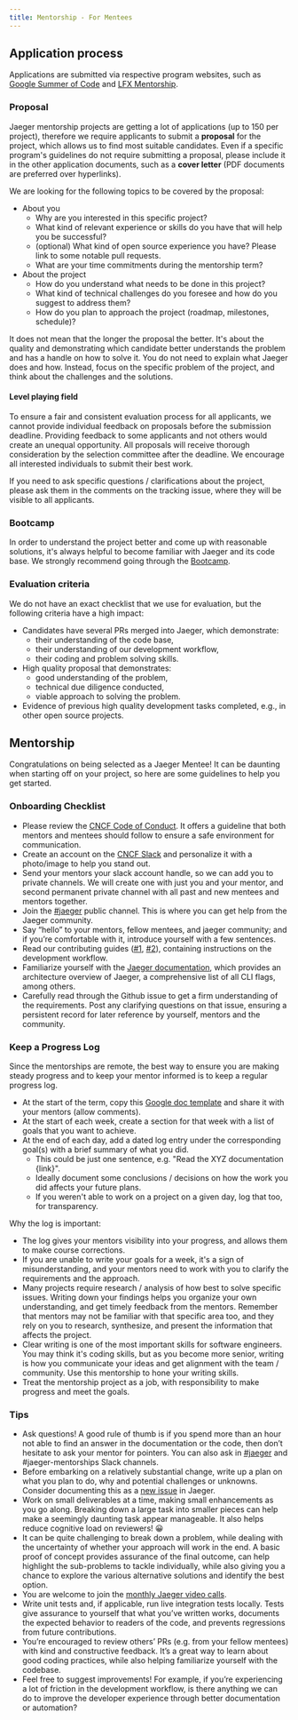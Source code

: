 ```yaml
---
title: Mentorship - For Mentees
---
```


## Application process

Applications are submitted via respective program websites, such as [Google Summer of Code][gsoc] and [LFX Mentorship][lfxm].

### Proposal

Jaeger mentorship projects are getting a lot of applications (up to 150 per project), therefore we require applicants to submit a **proposal** for the project, which allows us to find most suitable candidates. Even if a specific program's guidelines do not require submitting a proposal, please include it in the other application documents, such as a **cover letter** (PDF documents are preferred over hyperlinks).

We are looking for the following topics to be covered by the proposal:

* About you
  * Why are you interested in this specific project?
  * What kind of relevant experience or skills do you have that will help you be successful?
  * (optional) What kind of open source experience you have? Please link to some notable pull requests.
  * What are your time commitments during the mentorship term?
* About the project
  * How do you understand what needs to be done in this project?
  * What kind of technical challenges do you foresee and how do you suggest to address them?
  * How do you plan to approach the project (roadmap, milestones, schedule)?

It does not mean that the longer the proposal the better. It's about the quality and demonstrating which candidate better understands the problem and has a handle on how to solve it. You do not need to explain what Jaeger does and how. Instead, focus on the specific problem of the project, and think about the challenges and the solutions.

#### Level playing field

To ensure a fair and consistent evaluation process for all applicants, we cannot provide individual feedback on proposals before the submission deadline.  Providing feedback to some applicants and not others would create an unequal opportunity.  All proposals will receive thorough consideration by the selection committee after the deadline.  We encourage all interested individuals to submit their best work.

If you need to ask specific questions / clarifications about the project, please ask them in the comments on the tracking issue, where they will be visible to all applicants.

### Bootcamp

In order to understand the project better and come up with reasonable solutions, it's always helpful to become familiar with Jaeger and its code base. We strongly recommend going through the [Bootcamp](../get-involved/#bootcamp).

### Evaluation criteria

We do not have an exact checklist that we use for evaluation, but the following criteria have a high impact:

* Candidates have several PRs merged into Jaeger, which demonstrate:
  * their understanding of the code base,
  * their understanding of our development workflow,
  * their coding and problem solving skills.
* High quality proposal that demonstrates:
  * good understanding of the problem,
  * technical due diligence conducted,
  * viable approach to solving the problem.
* Evidence of previous high quality development tasks completed, e.g., in other open source projects.

## Mentorship

Congratulations on being selected as a Jaeger Mentee! It can be daunting when starting off on your project, so here are some guidelines to help you get started.

### Onboarding Checklist

- Please review the [CNCF Code of Conduct](https://github.com/cncf/foundation/blob/main/code-of-conduct.md).
  It offers a guideline that both mentors and mentees should follow to ensure a
  safe environment for communication.
- Create an account on the [CNCF Slack](https://slack.cncf.io/) and
  personalize it with a photo/image to help you stand out.
- Send your mentors your slack account handle, so we can add you to private channels.
  We will create one with just you and your mentor, and second permanent private channel
  with all past and new mentees and mentors together.
- Join the [#jaeger](https://cloud-native.slack.com/archives/CGG7NFUJ3) public channel.
  This is where you can get help from the Jaeger community.
- Say “hello” to your mentors, fellow mentees, and jaeger community; and if
  you’re comfortable with it, introduce yourself with a few sentences.
- Read our contributing guides ([#1](https://github.com/jaegertracing/jaeger/blob/main/CONTRIBUTING.md),
  [#2](https://github.com/jaegertracing/jaeger/blob/main/CONTRIBUTING_GUIDELINES.md)),
  containing instructions on the development workflow.
- Familiarize yourself with the [Jaeger documentation](https://www.jaegertracing.io/docs/latest/),
  which provides an architecture overview of Jaeger, a comprehensive list of all
  CLI flags, among others.
- Carefully read through the Github issue to get a firm understanding of the requirements.
  Post any clarifying questions on that issue, ensuring a persistent record for
  later reference by yourself, mentors and the community.

### Keep a Progress Log

Since the mentorships are remote, the best way to ensure you are making steady progress and to keep your mentor informed is to keep a regular progress log.

- At the start of the term, copy this [Google doc template][template] and share it with your mentors (allow comments).
- At the start of each week, create a section for that week with a list of goals that you want to achieve.
- At the end of each day, add a dated log entry under the corresponding goal(s) with a brief summary of what you did.
  - This could be just one sentence, e.g. "Read the XYZ documentation {link}".
  - Ideally document some conclusions / decisions on how the work you did affects your future plans.
  - If you weren't able to work on a project on a given day, log that too, for transparency.

Why the log is important:
- The log gives your mentors visibility into your progress, and allows them to make course corrections.
- If you are unable to write your goals for a week, it's a sign of misunderstanding, and your mentors need to work with you to clarify the requirements and the approach.
- Many projects require research / analysis of how best to solve specific issues. Writing down your findings helps you organize your own understanding, and get timely feedback from the mentors. Remember that mentors may not be familiar with that specific area too, and they rely on you to research, synthesize, and present the information that affects the project.
- Clear writing is one of the most important skills for software engineers. You may think it's coding skills, but as you become more senior, writing is how you communicate your ideas and get alignment with the team / community. Use this mentorship to hone your writing skills.
- Treat the mentorship project as a job, with responsibility to make progress and meet the goals.

### Tips

- Ask questions! A good rule of thumb is if you spend more than an hour not able to find an answer
  in the documentation or the code, then don’t hesitate to ask your mentor for pointers. You can also ask in
  [#jaeger](https://cloud-native.slack.com/archives/CGG7NFUJ3) and #jaeger-mentorships Slack channels.
- Before embarking on a relatively substantial change, write up a plan on what you plan to do,
  why and potential challenges or unknowns. Consider documenting this as a
  [new issue](https://github.com/jaegertracing/jaeger/issues) in Jaeger.
- Work on small deliverables at a time, making small enhancements as you go along.
  Breaking down a large task into smaller pieces can help make a seemingly daunting task appear manageable.
  It also helps reduce cognitive load on reviewers! 😀
- It can be quite challenging to break down a problem, while dealing with the uncertainty of whether
  your approach will work in the end. A basic proof of concept provides assurance of the final outcome,
  can help highlight the sub-problems to tackle individually, while also giving you a chance
  to explore the various alternative solutions and identify the best option.
- You are welcome to join the [monthly Jaeger video calls](../get-in-touch/).
- Write unit tests and, if applicable, run live integration tests locally. Tests give assurance
  to yourself that what you’ve written works, documents the expected behavior to readers of the code,
  and prevents regressions from future contributions.
- You’re encouraged to review others’ PRs (e.g. from your fellow mentees)
  with kind and constructive feedback. It’s a great way to learn about good coding
  practices, while also helping familiarize yourself with the codebase.
- Feel free to suggest improvements! For example, if you’re experiencing a
  lot of friction in the development workflow, is there anything we can do to
  improve the developer experience through better documentation or automation?

[gsoc]: https://summerofcode.withgoogle.com/
[lfxm]: https://mentorship.lfx.linuxfoundation.org/
[template]: https://docs.google.com/document/d/1lAL0iHHozXZoIL4W0qiOWyXVPo9a6lUTeH9cz95O6Kg/edit#
